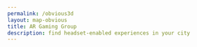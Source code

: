 ```yaml
---
permalink: /obvious3d
layout: map-obvious
title: AR Gaming Group
description: find headset-enabled experiences in your city
---
```

